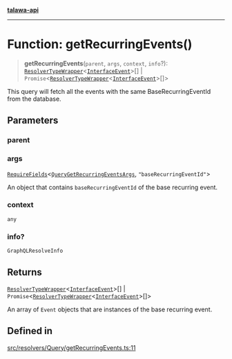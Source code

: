 [**talawa-api**](../../../../README.md)

***

# Function: getRecurringEvents()

> **getRecurringEvents**(`parent`, `args`, `context`, `info`?): [`ResolverTypeWrapper`](../../../../types/generatedGraphQLTypes/type-aliases/ResolverTypeWrapper.md)\<[`InterfaceEvent`](../../../../models/Event/interfaces/InterfaceEvent.md)\>[] \| `Promise`\<[`ResolverTypeWrapper`](../../../../types/generatedGraphQLTypes/type-aliases/ResolverTypeWrapper.md)\<[`InterfaceEvent`](../../../../models/Event/interfaces/InterfaceEvent.md)\>[]\>

This query will fetch all the events with the same BaseRecurringEventId from the database.

## Parameters

### parent

### args

[`RequireFields`](../../../../types/generatedGraphQLTypes/type-aliases/RequireFields.md)\<[`QueryGetRecurringEventsArgs`](../../../../types/generatedGraphQLTypes/type-aliases/QueryGetRecurringEventsArgs.md), `"baseRecurringEventId"`\>

An object that contains `baseRecurringEventId` of the base recurring event.

### context

`any`

### info?

`GraphQLResolveInfo`

## Returns

[`ResolverTypeWrapper`](../../../../types/generatedGraphQLTypes/type-aliases/ResolverTypeWrapper.md)\<[`InterfaceEvent`](../../../../models/Event/interfaces/InterfaceEvent.md)\>[] \| `Promise`\<[`ResolverTypeWrapper`](../../../../types/generatedGraphQLTypes/type-aliases/ResolverTypeWrapper.md)\<[`InterfaceEvent`](../../../../models/Event/interfaces/InterfaceEvent.md)\>[]\>

An array of `Event` objects that are instances of the base recurring event.

## Defined in

[src/resolvers/Query/getRecurringEvents.ts:11](https://github.com/Suyash878/talawa-api/blob/b5a9d8b4a1ea678a3d6f5b710b3721f91a3052fc/src/resolvers/Query/getRecurringEvents.ts#L11)
